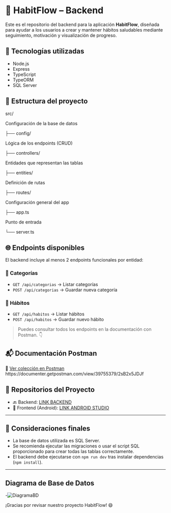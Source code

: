 
# 🌱 HabitFlow – Backend

Este es el repositorio del backend para la aplicación **HabitFlow**, diseñada para ayudar a los usuarios a crear y mantener hábitos saludables mediante seguimiento, motivación y visualización de progreso.

## 🚀 Tecnologías utilizadas

- Node.js
- Express
- TypeScript
- TypeORM
- SQL Server

## 📁 Estructura del proyecto

src/

Configuración de la base de datos

├── config/ 

Lógica de los endpoints (CRUD)

├── controllers/ 

Entidades que representan las tablas

├── entities/ 

Definición de rutas

├── routes/ 

Configuración general del app

├── app.ts 

Punto de entrada

└── server.ts 


## 🌐 Endpoints disponibles

El backend incluye al menos 2 endpoints funcionales por entidad:

### 📌 Categorías

- `GET /api/categorias` → Listar categorías
- `POST /api/categorias` → Guardar nueva categoría

### 📌 Hábitos

- `GET /api/habitos` → Listar hábitos
- `POST /api/habitos` → Guardar nuevo hábito

> Puedes consultar todos los endpoints en la documentación con Postman. 👇

## 📬 Documentación Postman

🔗 [Ver colección en Postman]([https://www.postman.com/](https://documenter.getpostman.com/view/39755379/2sB2x5JDJf))  
https://documenter.getpostman.com/view/39755379/2sB2x5JDJf
## 🔗 Repositorios del Proyecto

- 🔙 Backend: [LINK BACKEND](https://github.com/luissxd/back-habitos-main)
- 📱 Frontend (Android): [LINK ANDROID STUDIO](https://github.com/luissxd/HabitFlow)

---

## 🧠 Consideraciones finales

- La base de datos utilizada es SQL Server.
- Se recomienda ejecutar las migraciones o usar el script SQL proporcionado para crear todas las tablas correctamente.
- El backend debe ejecutarse con `npm run dev` tras instalar dependencias (`npm install`).

---

## Diagrama de Base de Datos

-![DiagramaBD](https://github.com/user-attachments/assets/a106685f-2501-47e8-8053-1d9c7014f24c)


¡Gracias por revisar nuestro proyecto HabitFlow! 😄
